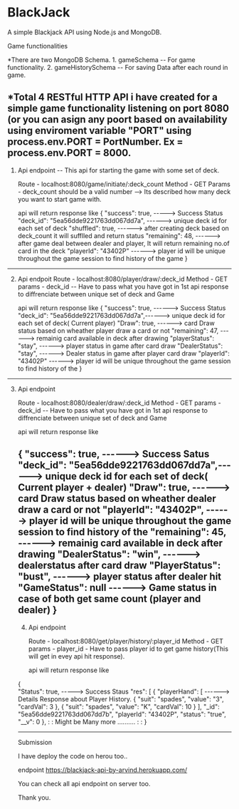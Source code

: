 # BlackJack
 A simple Blackjack API using Node.js and MongoDB.
 
 Game functionalities 
 
 *There are two MongoDB Schema.
    1. gameSchema -- For game functionality.
    2. gameHistorySchema -- For saving Data after each round in game.
 
 *Total 4 RESTful HTTP API i have created for a simple game functionality listening on port 8080 (or you can asign any poort based 
  on availability using enviroment variable "PORT" using process.env.PORT = PortNumber.
  Ex = process.env.PORT = 8000.
 -------------------------------------------------------------------------------------------------------------------- 
  1. Api endpoint --   This api for starting the game with some set of deck.
  
      Route - localhost:8080/game/initiate/:deck_count
      Method - GET
      Params - deck_count should be a valid number --> Its described how many deck you want to start game with.
  
  
      api will return response like 
      {
        "success": true,                       -----> Success Status
        "deck_id": "5ea56dde9221763dd067dd7a", ------> unique deck id for each set of deck
        "shuffled": true,                      ------> after creating deck based on deck_count it will sufflled and return status
        "remaining": 48,                       ------> after game deal between dealer and player, It will return remaining no.of card in the deck
        "playerId": "43402P"                  ------> player id will be unique throughout the game session to find history of the game
      }
  
  -------------------------------------------------------------------------------------------------------------------------------
  2. Api endpoit
      Route - localhost:8080/player/draw/:deck_id
      Method - GET
      params - deck_id -- Have to pass what you have got in 1st api response to diffrenciate between unique set of deck and Game
    
  
      api will return response like 
     {
       "success": true,                      ------> Success Status
       "deck_id": "5ea56dde9221763dd067dd7a",------> unique deck id for each set of deck( Current player)
       "Draw": true,                         ------> card Draw status based on wheather player draw a card or not
       "remaining": 47,                      ------> remainig card available in deck after drawing
       "playerStatus": "stay",               ------> player status in game after card draw
       "DealerStatus": "stay",               ------> Dealer status in game after player card draw 
       "playerId": "43402P"                  ------> player id will be unique throughout the game session to find history of the
      }
---------------------------------------------------------------------------------------------------------------------------------------------

3. Api endpoint 

    Route - localhost:8080/dealer/draw/:deck_id
    Method - GET
    params - deck_id -- Have to pass what you have got in 1st api response to diffrenciate between unique set of deck and Game

    api will return response like
    
    {
      "success": true,                      ------> Success Satus        
      "deck_id": "5ea56dde9221763dd067dd7a",------> unique deck id for each set of deck( Current player + dealer)
      "Draw": true,                         ------> card Draw status based on wheather dealer draw a card or not
      "playerId": "43402P",                 ------> player id will be unique throughout the game session to find history of the
      "remaining": 45,                      ------> remainig card available in deck after drawing
      "DealerStatus": "win",                ------> dealerstatus after card draw
      "PlayerStatus": "bust",               ------> player status after dealer hit
      "GameStatus": null                    ------> Game status in case of both get same count (player and dealer)
    }
   ------------------------------------------------------------------------------------------------------------
   
   4. Api endpoint 
      
      Route - localhost:8080/get/player/history/:player_id
      Method - GET
      params - player_id - Have to pass player id to get game history(This will get in evey api hit response).
      
      
      api will return response like 
      
    {  
      "Status": true,       -----> Success Staus
      "res": [
       {
         "playerHand": [      ------> Details Response about Player History.
          {
          "suit": "spades",
          "value": "3",
          "cardVal": 3
         },
         {
          "suit": "spades",
          "value": "K",
          "cardVal": 10
        }
       ],
       "_id": "5ea56dde9221763dd067dd7b",
       "playerId": "43402P",
       "status": "true",
       "__v": 0
       },
        :
        :   Might be Many more ..........
        :
        :
      }
      
      -------------------------------------------------------------------------------------------------------------------------
      
      Submission
      
      I have deploy the code on herou too..
      
      endpoint https://blackjack-api-by-arvind.herokuapp.com/
      
      You can check all api endpoint on server too.
      
      
      
      Thank you.
